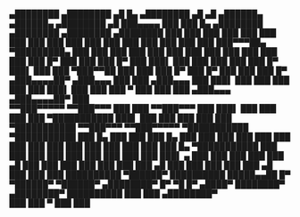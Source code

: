  ▄████████    ▄████████  ▄█    █▄     ▄████████  ▄█        ▄█   ▄██████▄        ▄██████▄     ▄████████  ▄█  ███▄▄▄▄       ███          ███    █▄     ▄████████    ▄████████    ▄████████    ▄████████ 
  ███    ███   ███    ███ ███    ███   ███    ███ ███       ███  ███    ███      ███    ███   ███    ███ ███  ███▀▀▀██▄ ▀█████████▄      ███    ███   ███    ███   ███    ███   ███    ███   ███    ███ 
  ███    ███   ███    █▀  ███    ███   ███    █▀  ███       ███▌ ███    ███      ███    ███   ███    █▀  ███▌ ███   ███    ▀███▀▀██      ███    ███   ███    █▀    ███    █▀    ███    ███   ███    █▀  
 ▄███▄▄▄▄██▀  ▄███▄▄▄     ███    ███  ▄███▄▄▄     ███       ███▌ ███    ███      ███    ███   ███        ███▌ ███   ███     ███   ▀      ███    ███   ███         ▄███▄▄▄      ▄███▄▄▄▄██▀   ███        
▀▀███▀▀▀▀▀   ▀▀███▀▀▀     ███    ███ ▀▀███▀▀▀     ███       ███▌ ███    ███      ███    ███ ▀███████████ ███▌ ███   ███     ███          ███    ███ ▀███████████ ▀▀███▀▀▀     ▀▀███▀▀▀▀▀   ▀███████████ 
▀███████████   ███    █▄  ███    ███   ███    █▄  ███       ███  ███    ███      ███    ███          ███ ███  ███   ███     ███          ███    ███          ███   ███    █▄  ▀███████████          ███ 
  ███    ███   ███    ███ ███    ███   ███    ███ ███▌    ▄ ███  ███    ███      ███    ███    ▄█    ███ ███  ███   ███     ███          ███    ███    ▄█    ███   ███    ███   ███    ███    ▄█    ███ 
  ███    ███   ██████████  ▀██████▀    ██████████ █████▄▄██ █▀    ▀██████▀        ▀██████▀   ▄████████▀  █▀    ▀█   █▀     ▄████▀        ████████▀   ▄████████▀    ██████████   ███    ███  ▄████████▀  
  ███    ███                                      ▀                                                                                                                             ███    ███              
